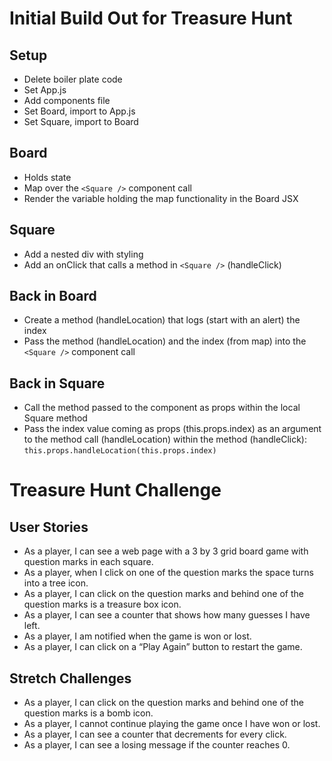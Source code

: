 # Initial Build Out for Treasure Hunt

## Setup
- Delete boiler plate code
- Set App.js
- Add components file
- Set Board, import to App.js
- Set Square, import to Board

## Board
- Holds state
- Map over the `<Square />` component call
- Render the variable holding the map functionality in the Board JSX <div></div>

## Square
- Add a nested div with styling
- Add an onClick that calls a method in `<Square />` (handleClick)

## Back in Board
- Create a method (handleLocation) that logs (start with an alert) the index
- Pass the method (handleLocation) and the index (from map) into the `<Square />` component call

## Back in Square
- Call the method passed to the component as props within the local Square method
- Pass the index value coming as props (this.props.index) as an argument to the method call (handleLocation) within the method (handleClick): `this.props.handleLocation(this.props.index)`


# Treasure Hunt Challenge

## User Stories
- As a player, I can see a web page with a 3 by 3 grid board game with question marks in each square.
- As a player, when I click on one of the question marks the space turns into a tree icon.
- As a player, I can click on the question marks and behind one of the question marks is a treasure box icon.
- As a player, I can see a counter that shows how many guesses I have left.
- As a player, I am notified when the game is won or lost.
- As a player, I can click on a “Play Again” button to restart the game.

## Stretch Challenges
- As a player, I can click on the question marks and behind one of the question marks is a bomb icon.
- As a player, I cannot continue playing the game once I have won or lost.
- As a player, I can see a counter that decrements for every click.
- As a player, I can see a losing message if the counter reaches 0.
